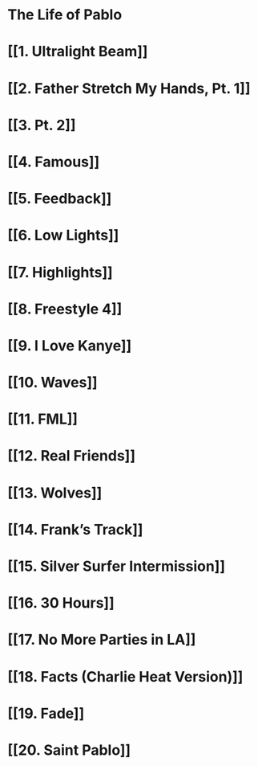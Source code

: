 # The Life of Pablo

# [[1. Ultralight Beam]]

# [[2. Father Stretch My Hands, Pt. 1]]

# [[3. Pt. 2]]

# [[4. Famous]]

# [[5. Feedback]]

# [[6. Low Lights]]

# [[7. Highlights]]

# [[8. Freestyle 4]]

# [[9. I Love Kanye]]

# [[10. Waves]]

# [[11. FML]]

# [[12. Real Friends]]

# [[13. Wolves]]

# [[14. Frank’s Track]]

# [[15. Silver Surfer Intermission]]

# [[16. 30 Hours]]

# [[17. No More Parties in LA]]

# [[18. Facts (Charlie Heat Version)]]

# [[19. Fade]]

# [[20. Saint Pablo]]
